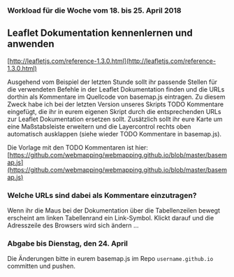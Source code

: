 ### Workload für die Woche vom 18. bis 25. April 2018

## Leaflet Dokumentation kennenlernen und anwenden

[http://leafletjs.com/reference-1.3.0.html](http://leafletjs.com/reference-1.3.0.html)

Ausgehend vom Beispiel der letzten Stunde sollt ihr passende Stellen für die verwendeten Befehle in der Leaflet Dokumentation finden und die URLs dorthin als Kommentare im Quellcode von basemap.js eintragen. Zu diesem Zweck habe ich bei der letzten Version unseres Skripts TODO Kommentare eingefügt, die ihr in eurem eigenen Skript durch die entsprechenden URLs zur Leaflet Dokumentation ersetzen sollt. Zusätzlich sollt ihr eure Karte um eine Maßstabsleiste erweitern und die Layercontrol rechts oben automatisch ausklappen (siehe wieder TODO Kommentare in basemap.js).

Die Vorlage mit den TODO Kommentaren ist hier: [https://github.com/webmapping/webmapping.github.io/blob/master/basemap.js](https://github.com/webmapping/webmapping.github.io/blob/master/basemap.js)

### Welche URLs sind dabei als Kommentare einzutragen?

Wenn ihr die Maus bei der Dokumentation über die Tabellenzeilen bewegt erscheint am linken Tabellenrand ein Link-Symbol. Klickt darauf und die Adresszeile des Browsers wird sich ändern ...

### Abgabe bis Dienstag, den 24. April

Die Änderungen bitte in eurem basemap.js im Repo ``username.github.io`` committen und pushen.
